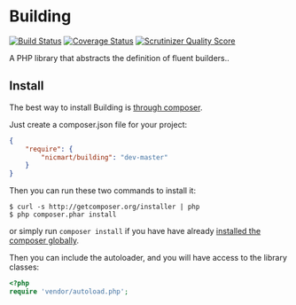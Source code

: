 # Building
[![Build Status](https://travis-ci.org/nicmart/Building.png?branch=master)](https://travis-ci.org/nicmart/Building)
[![Coverage Status](https://coveralls.io/repos/nicmart/Building/badge.png?branch=master)](https://coveralls.io/r/nicmart/Building?branch=master)
[![Scrutinizer Quality Score](https://scrutinizer-ci.com/g/nicmart/Building/badges/quality-score.png?s=e06818508807c109a8c9354a73fc1a5227426c09)](https://scrutinizer-ci.com/g/nicmart/StringTemplate/)

A PHP library that abstracts the definition of fluent builders..

## Install

The best way to install Building is [through composer](http://getcomposer.org).

Just create a composer.json file for your project:

```JSON
{
    "require": {
        "nicmart/building": "dev-master"
    }
}
```

Then you can run these two commands to install it:

    $ curl -s http://getcomposer.org/installer | php
    $ php composer.phar install

or simply run `composer install` if you have have already [installed the composer globally](http://getcomposer.org/doc/00-intro.md#globally).

Then you can include the autoloader, and you will have access to the library classes:

```php
<?php
require 'vendor/autoload.php';
```